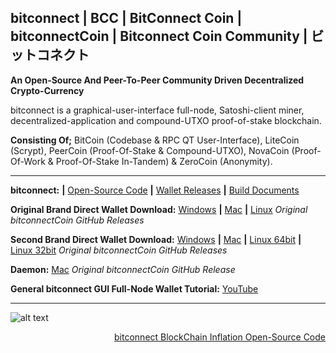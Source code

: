 ## bitconnect **|** BCC **|** BitConnect Coin **|** bitconnectCoin **|** Bitconnect Coin Community **|** ビットコネクト

**An Open-Source And Peer-To-Peer Community Driven Decentralized Crypto-Currency**

bitconnect is a graphical-user-interface full-node, Satoshi-client miner, decentralized-application and compound-UTXO proof-of-stake blockchain.

**Consisting Of;** BitCoin (Codebase & RPC QT User-Interface), LiteCoin (Scrypt), PeerCoin (Proof-Of-Stake & Compound-UTXO), NovaCoin (Proof-Of-Work & Proof-Of-Stake In-Tandem) & ZeroCoin (Anonymity).

---

**bitconnect:** **|** [Open-Source Code](https://github.com/bitconnectcoin/bitconnectcoin/tree/master/src "Open-Source Code") **|** [Wallet Releases](https://github.com/bitconnectcoin/bitconnectcoin/tree/master/setup "Wallet Releases") **|** [Build Documents](https://github.com/bitconnectcoin/bitconnectcoin/tree/master/doc "Build Documents")

**Original Brand Direct Wallet Download:** [Windows](https://github.com/bitconnectCoin/bitconnectCoin/blob/master/setup/bitconnect-window-wallet/bitconnect-qt.zip?raw=true "Windows") **|** [Mac](https://github.com/bitconnectCoin/bitconnectCoin/blob/master/setup/bitconnect-mac-wallet/bitconnect-mac.zip?raw=true "Mac") **|** [Linux](https://github.com/bitconnectcoin/bitconnectcoin/blob/master/setup/bitconnect-linux-wallet/bitconnect-linux-qt.zip?raw=true "Linux")
*Original bitconnectCoin GitHub Releases*

**Second Brand Direct Wallet Download:** [Windows](https://github.com/bitconnectcoin/bitconnectcoin/blob/master/setup/bitconnect-window-wallet/bitconnect-window.zip?raw=true "Windows") **|** [Mac](https://github.com/bitconnectcoin/bitconnectcoin/blob/master/setup/bitconnect-mac-wallet/Bitconnect-mac.zip?raw=true "Mac") **|** [Linux 64bit](https://github.com/bitconnectcoin/bitconnectcoin/blob/master/setup/bitconnect-linux-wallet/Bitconnect-Ubuntu16-64bit.tar?raw=true "Linux 64bit") **|** [Linux 32bit](https://github.com/bitconnectcoin/bitconnectcoin/blob/master/setup/bitconnect-linux-wallet/Bitconnect-Ubuntu16-32bit.tar?raw=true "Linux 32bit")
*Original bitconnectCoin GitHub Releases*

**Daemon:** [Mac](https://github.com/bitconnectcoin/bitconnectcoin/blob/master/setup/bitconnect-coin-deamon-file/bitconnectd.zip?raw=true "Mac") *Original bitconnectCoin GitHub Release*

**General bitconnect GUI Full-Node Wallet Tutorial:** [YouTube](https://youtu.be/RTieeNXGNrE "YouTube")

---

![alt text](https://cdn.discordapp.com/attachments/643796993314914304/686040028325216256/BCC_inflation_all_time.png "Inflation")
[<p align="right">bitconnect BlockChain Inflation Open-Source Code</p>](https://github.com/bitconnectCoin/bitconnectCoin/blob/master/src/main.cpp "bitconnect BlockChain Inflation Open-Source Code")
